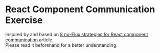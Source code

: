 # React Component Communication Exercise

Inspired by and based on 
<a href="https://www.javascriptstuff.com/component-communication">
  8 no-Flux strategies for React component communication
</a> article. 
<br />
Please read it beforehand for a better understanding.